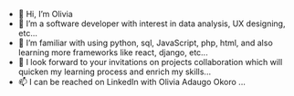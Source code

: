 - 👋 Hi, I’m Olivia
- 👀 I’m a software developer with interest in data analysis, UX designing, etc...
- 🌱 I’m familiar with using python, sql, JavaScript, php, html, and also learning more frameworks like react, django, etc...
- 💞️ I look forward to your invitations on projects collaboration which will quicken my learning process and enrich my skills...
- 📫 I can be reached on LinkedIn with Olivia Adaugo Okoro ...

<!---
OliviaA22/OliviaA22 is a ✨ special ✨ repository because its `README.md` (this file) appears on your GitHub profile.
You can click the Preview link to take a look at your changes.
--->
